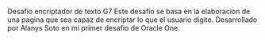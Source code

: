 Desafio encriptador de texto G7
Este desafio se basa en la elaboracion de una pagina que sea capaz de encriptar lo que el usuario digite.
Desarrollado por Alanys Soto en mi primer desafio de Oracle One.
